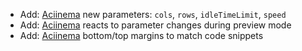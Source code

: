 * Add: [Aciinema](visuals/asciinema) new parameters: `cols`, `rows`, `idleTimeLimit`, `speed`
* Add: [Aciinema](visuals/asciinema) reacts to parameter changes during preview mode
* Add: [Aciinema](visuals/asciinema) bottom/top margins to match code snippets
